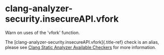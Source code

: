 # clang-analyzer-security.insecureAPI.vfork

Warn on uses of the \'vfork\' function.

The [clang-analyzer-security.insecureAPI.vfork]{.title-ref} check is an
alias, please see [Clang Static Analyzer Available
Checkers](https://clang.llvm.org/docs/analyzer/checkers.html#security-insecureapi-vfork)
for more information.
